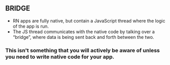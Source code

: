 ## BRIDGE
* RN apps are fully native, but contain a JavaScript thread where the logic of the app is run.
* The JS thread communicates with the native code by talking over a “bridge”, where data is being sent back and forth between the two.
### This isn't something that you will actively be aware of unless you need to write native code for your app.

